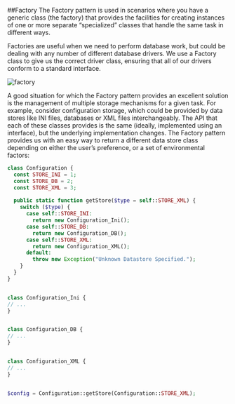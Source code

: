 ##Factory
The Factory pattern is used in scenarios where you have a generic class (the factory) that provides the facilities for creating instances of one or more separate “specialized” classes that handle the same task in different ways.

Factories are useful when we need to perform database work, but could be dealing with any number of different database drivers. We use a Factory class to give us the correct driver class, ensuring that all of our drivers conform to a standard interface.

![factory](https://cloud.githubusercontent.com/assets/13823751/17860127/ebbc923c-6851-11e6-8897-ced83f632bf6.jpg)

A good situation for which the Factory pattern provides an excellent solution is the management of multiple storage mechanisms for a given task. For example, consider configuration storage, which could be provided by data stores like INI files, databases or XML files interchangeably. The API that each of these classes provides is the same (ideally, implemented using an interface), but the underlying implementation changes. The Factory pattern provides us with an easy way to return a different data store class depending on either the
user’s preference, or a set of environmental factors:
```php
class Configuration {
  const STORE_INI = 1;
  const STORE_DB = 2;
  const STORE_XML = 3;
  
  public static function getStore($type = self::STORE_XML) {
    switch ($type) {
      case self::STORE_INI:
        return new Configuration_Ini();
      case self::STORE_DB:
        return new Configuration_DB();
      case self::STORE_XML:
        return new Configuration_XML();
      default:
        throw new Exception("Unknown Datastore Specified.");
    }
  }
}


class Configuration_Ini {
// ...
}


class Configuration_DB {
// ...
}


class Configuration_XML {
// ...
}


$config = Configuration::getStore(Configuration::STORE_XML);
```
